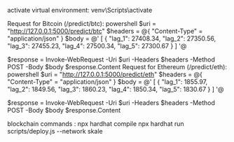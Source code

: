 activate virtual environment: venv\Scripts\activate

Request for Bitcoin (/predict/btc):
powershell
$uri = "http://127.0.0.1:5000/predict/btc"
$headers = @{
    "Content-Type" = "application/json"
}
$body = @'
[
  {
    "lag_1": 27408.34,
    "lag_2": 27350.56,
    "lag_3": 27455.23,
    "lag_4": 27500.34,
    "lag_5": 27300.67
  }
]
'@

$response = Invoke-WebRequest -Uri $uri -Headers $headers -Method POST -Body $body
$response.Content
Request for Ethereum (/predict/eth):
powershell
$uri = "http://127.0.0.1:5000/predict/eth"
$headers = @{
    "Content-Type" = "application/json"
}
$body = @'
[
  {
    "lag_1": 1855.97,
    "lag_2": 1849.56,
    "lag_3": 1860.23,
    "lag_4": 1850.34,
    "lag_5": 1830.67
  }
]
'@

$response = Invoke-WebRequest -Uri $uri -Headers $headers -Method POST -Body $body
$response.Content


blockchain commands : 
npx hardhat compile
npx hardhat run scripts/deploy.js --network skale
